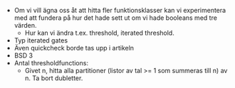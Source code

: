 
- Om vi vill ägna oss åt att hitta fler funktionsklasser kan vi experimentera med att fundera på hur det hade sett ut om vi hade booleans med tre värden.
	- Hur kan vi ändra t.ex. threshold, iterated threshold.
- Typ iterated gates
- Även quickcheck borde tas upp i artikeln
- BSD 3
- Antal thresholdfunctions:
	- Givet n, hitta alla partitioner (listor av tal >= 1 som summeras till n) av n. Ta bort dubletter.